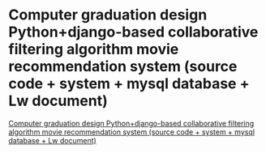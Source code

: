 # Computer graduation design Python+django-based collaborative filtering algorithm movie recommendation system (source code + system + mysql database + Lw document)
[Computer graduation design Python+django-based collaborative filtering algorithm movie recommendation system (source code + system + mysql database + Lw document)](https://aiwithcloud.com/2022/09/14/computer_graduation_design_pythondjango_based_collaborative_filtering_algorithm_movie_recommendation_system_source_code__system__mysql_database__lw_document/)